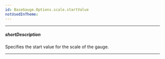 ```yaml
---
id: BaseGauge.Options.scale.startValue
notUsedInTheme: 
---
```

---
##### shortDescription
Specifies the start value for the scale of the gauge.

---
